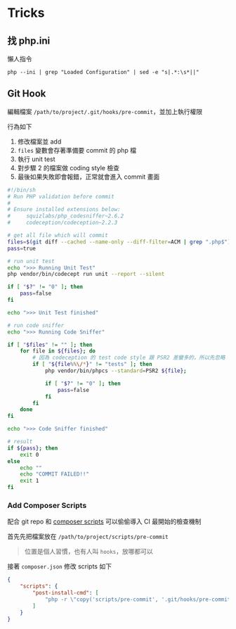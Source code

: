 # Tricks

## 找 php.ini

懶人指令

```
php --ini | grep "Loaded Configuration" | sed -e "s|.*:\s*||"
```

## Git Hook

編輯檔案 `/path/to/project/.git/hooks/pre-commit`，並加上執行權限

行為如下

1. 修改檔案並 add
2. `files` 變數會存著準備要 commit 的 php 檔
3. 執行 unit test
4. 對步驟 2 的檔案做 coding style 檢查
5. 最後如果失敗即會報錯，正常就會進入 commit 畫面

```bash
#!/bin/sh
# Run PHP validation before commit
#
# Ensure installed extensions below:
#     squizlabs/php_codesniffer~2.6.2
#     codeception/codeception~2.2.3

# get all file which will commit
files=$(git diff --cached --name-only --diff-filter=ACM | grep ".php$")
pass=true

# run unit test
echo ">>> Running Unit Test"
php vendor/bin/codecept run unit --report --silent

if [ "$?" != "0" ]; then
    pass=false
fi

echo ">>> Unit Test finished"

# run code sniffer
echo ">>> Running Code Sniffer"

if [ "$files" != "" ]; then
    for file in ${files}; do
        # 因為 codeception 的 test code style 跟 PSR2 差蠻多的，所以先忽略
        if [ "${file%%\/*}" != "tests" ]; then
            php vendor/bin/phpcs --standard=PSR2 ${file};

            if [ "$?" != "0" ]; then
                pass=false
            fi
        fi
    done
fi

echo ">>> Code Sniffer finished"

# result
if ${pass}; then
    exit 0
else
    echo ""
    echo "COMMIT FAILED!!"
    exit 1
fi
```

### Add Composer Scripts

配合 git repo 和 [composer scripts](https://getcomposer.org/doc/articles/scripts.md#command-events) 可以偷偷導入 CI 最開始的檢查機制

首先先把檔案放在 `/path/to/project/scripts/pre-commit`

> 位置是個人習慣，也有人叫 `hooks`，放哪都可以

接著 `composer.json` 修改 scripts 如下

```json
{
    "scripts": {
        "post-install-cmd": [
            "php -r \"copy('scripts/pre-commit', '.git/hooks/pre-commit');\""
        ]
    }
}
```
